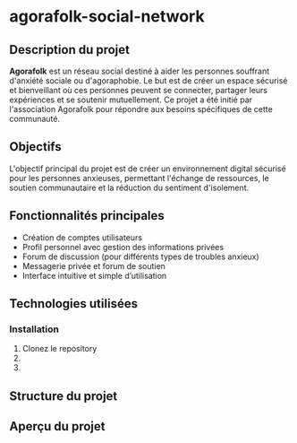 # agorafolk-social-network
## Description du projet
**Agorafolk** est un réseau social destiné à aider les personnes souffrant d'anxiété sociale ou d'agoraphobie. Le but est de créer un espace sécurisé et bienveillant où ces personnes peuvent se connecter, partager leurs expériences et se soutenir mutuellement. Ce projet a été initié par l'association Agorafolk pour répondre aux besoins spécifiques de cette communauté.


## Objectifs

L'objectif principal du projet est de créer un environnement digital sécurisé pour les personnes anxieuses, permettant l'échange de ressources, le soutien communautaire et la réduction du sentiment d'isolement.

## Fonctionnalités principales

- Création de comptes utilisateurs
- Profil personnel avec gestion des informations privées
- Forum de discussion (pour différents types de troubles anxieux)
- Messagerie privée et forum de soutien
- Interface intuitive et simple d’utilisation

## Technologies utilisées


### Installation

1. Clonez le repository
2. 
3. 

## Structure du projet

## Aperçu du projet

